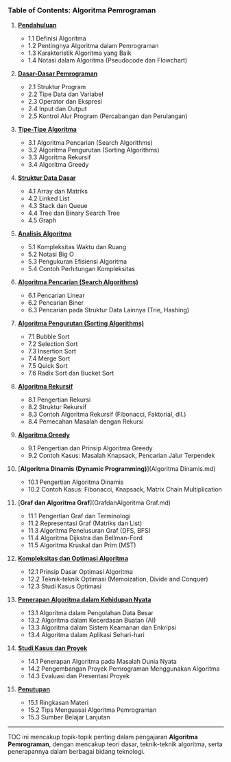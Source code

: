 ### **Table of Contents: Algoritma Pemrograman**

1. [**Pendahuluan**](Pendahuluan.md)
   - 1.1 Definisi Algoritma
   - 1.2 Pentingnya Algoritma dalam Pemrograman
   - 1.3 Karakteristik Algoritma yang Baik
   - 1.4 Notasi dalam Algoritma (Pseudocode dan Flowchart)

2. [**Dasar-Dasar Pemrograman**](DasarPemrograman.md)
   - 2.1 Struktur Program
   - 2.2 Tipe Data dan Variabel
   - 2.3 Operator dan Ekspresi
   - 2.4 Input dan Output
   - 2.5 Kontrol Alur Program (Percabangan dan Perulangan)

3. [**Tipe-Tipe Algoritma**](TipeAlgoritma.md)
   - 3.1 Algoritma Pencarian (Search Algorithms)
   - 3.2 Algoritma Pengurutan (Sorting Algorithms)
   - 3.3 Algoritma Rekursif
   - 3.4 Algoritma Greedy

4. [**Struktur Data Dasar**](StrukturDataDasar.md)
   - 4.1 Array dan Matriks
   - 4.2 Linked List
   - 4.3 Stack dan Queue
   - 4.4 Tree dan Binary Search Tree
   - 4.5 Graph

5. [**Analisis Algoritma**](AnalisisAlgoritma.md)
   - 5.1 Kompleksitas Waktu dan Ruang
   - 5.2 Notasi Big O
   - 5.3 Pengukuran Efisiensi Algoritma
   - 5.4 Contoh Perhitungan Kompleksitas

6. [**Algoritma Pencarian (Search Algorithms)**](AlgoritmaPencarian.md)
   - 6.1 Pencarian Linear
   - 6.2 Pencarian Biner
   - 6.3 Pencarian pada Struktur Data Lainnya (Trie, Hashing)

7. [**Algoritma Pengurutan (Sorting Algorithms)**](AlgoritmaPengurutan.md)
   - 7.1 Bubble Sort
   - 7.2 Selection Sort
   - 7.3 Insertion Sort
   - 7.4 Merge Sort
   - 7.5 Quick Sort
   - 7.6 Radix Sort dan Bucket Sort

8. [**Algoritma Rekursif**](AlgoritmaRekursif.md)
   - 8.1 Pengertian Rekursi
   - 8.2 Struktur Rekursif
   - 8.3 Contoh Algoritma Rekursif (Fibonacci, Faktorial, dll.)
   - 8.4 Pemecahan Masalah dengan Rekursi

9. [**Algoritma Greedy**](AlgoritmaGreedy.md)
   - 9.1 Pengertian dan Prinsip Algoritma Greedy
   - 9.2 Contoh Kasus: Masalah Knapsack, Pencarian Jalur Terpendek

10. [**Algoritma Dinamis (Dynamic Programming)**](Algoritma Dinamis.md)
    - 10.1 Pengertian Algoritma Dinamis
    - 10.2 Contoh Kasus: Fibonacci, Knapsack, Matrix Chain Multiplication

11. [**Graf dan Algoritma Graf**](GrafdanAlgoritma Graf.md)
    - 11.1 Pengertian Graf dan Terminologi
    - 11.2 Representasi Graf (Matriks dan List)
    - 11.3 Algoritma Penelusuran Graf (DFS, BFS)
    - 11.4 Algoritma Dijkstra dan Bellman-Ford
    - 11.5 Algoritma Kruskal dan Prim (MST)

12. [**Kompleksitas dan Optimasi Algoritma**](KompleksitasdanOptimasiAlgoritma.md)
    - 12.1 Prinsip Dasar Optimasi Algoritma
    - 12.2 Teknik-teknik Optimasi (Memoization, Divide and Conquer)
    - 12.3 Studi Kasus Optimasi

13. [**Penerapan Algoritma dalam Kehidupan Nyata**](PenerapanAlgoritmadalamKehidupanNyata.md)
    - 13.1 Algoritma dalam Pengolahan Data Besar
    - 13.2 Algoritma dalam Kecerdasan Buatan (AI)
    - 13.3 Algoritma dalam Sistem Keamanan dan Enkripsi
    - 13.4 Algoritma dalam Aplikasi Sehari-hari

14. [**Studi Kasus dan Proyek**](StudiKasusdanProyek.md)
    - 14.1 Penerapan Algoritma pada Masalah Dunia Nyata
    - 14.2 Pengembangan Proyek Pemrograman Menggunakan Algoritma
    - 14.3 Evaluasi dan Presentasi Proyek

15. [**Penutupan**](Penutupan.md)
    - 15.1 Ringkasan Materi
    - 15.2 Tips Menguasai Algoritma Pemrograman
    - 15.3 Sumber Belajar Lanjutan

---

TOC ini mencakup topik-topik penting dalam pengajaran **Algoritma Pemrograman**, dengan mencakup teori dasar, teknik-teknik algoritma, serta penerapannya dalam berbagai bidang teknologi. 
